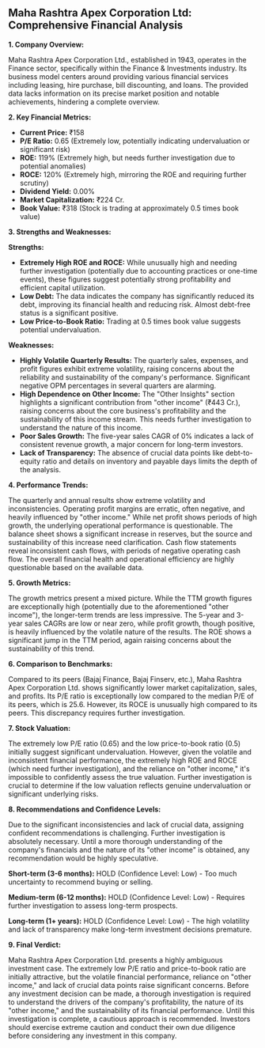 ## Maha Rashtra Apex Corporation Ltd: Comprehensive Financial Analysis

**1. Company Overview:**

Maha Rashtra Apex Corporation Ltd., established in 1943, operates in the Finance sector, specifically within the Finance & Investments industry.  Its business model centers around providing various financial services including leasing, hire purchase, bill discounting, and loans.  The provided data lacks information on its precise market position and notable achievements, hindering a complete overview.

**2. Key Financial Metrics:**

* **Current Price:** ₹158
* **P/E Ratio:** 0.65 (Extremely low, potentially indicating undervaluation or significant risk)
* **ROE:** 119% (Extremely high, but needs further investigation due to potential anomalies)
* **ROCE:** 120% (Extremely high, mirroring the ROE and requiring further scrutiny)
* **Dividend Yield:** 0.00%
* **Market Capitalization:** ₹224 Cr.
* **Book Value:** ₹318 (Stock is trading at approximately 0.5 times book value)


**3. Strengths and Weaknesses:**

**Strengths:**

* **Extremely High ROE and ROCE:**  While unusually high and needing further investigation (potentially due to accounting practices or one-time events), these figures suggest potentially strong profitability and efficient capital utilization.
* **Low Debt:** The data indicates the company has significantly reduced its debt, improving its financial health and reducing risk.  Almost debt-free status is a significant positive.
* **Low Price-to-Book Ratio:** Trading at 0.5 times book value suggests potential undervaluation.

**Weaknesses:**

* **Highly Volatile Quarterly Results:** The quarterly sales, expenses, and profit figures exhibit extreme volatility, raising concerns about the reliability and sustainability of the company's performance.  Significant negative OPM percentages in several quarters are alarming.
* **High Dependence on Other Income:**  The "Other Insights" section highlights a significant contribution from "other income" (₹443 Cr.), raising concerns about the core business's profitability and the sustainability of this income stream.  This needs further investigation to understand the nature of this income.
* **Poor Sales Growth:**  The five-year sales CAGR of 0% indicates a lack of consistent revenue growth, a major concern for long-term investors.
* **Lack of Transparency:** The absence of crucial data points like debt-to-equity ratio and details on inventory and payable days limits the depth of the analysis.


**4. Performance Trends:**

The quarterly and annual results show extreme volatility and inconsistencies.  Operating profit margins are erratic, often negative, and heavily influenced by "other income."  While net profit shows periods of high growth, the underlying operational performance is questionable.  The balance sheet shows a significant increase in reserves, but the source and sustainability of this increase need clarification. Cash flow statements reveal inconsistent cash flows, with periods of negative operating cash flow.  The overall financial health and operational efficiency are highly questionable based on the available data.

**5. Growth Metrics:**

The growth metrics present a mixed picture. While the TTM growth figures are exceptionally high (potentially due to the aforementioned "other income"), the longer-term trends are less impressive.  The 5-year and 3-year sales CAGRs are low or near zero, while profit growth, though positive, is heavily influenced by the volatile nature of the results.  The ROE shows a significant jump in the TTM period, again raising concerns about the sustainability of this trend.

**6. Comparison to Benchmarks:**

Compared to its peers (Bajaj Finance, Bajaj Finserv, etc.), Maha Rashtra Apex Corporation Ltd. shows significantly lower market capitalization, sales, and profits.  Its P/E ratio is exceptionally low compared to the median P/E of its peers, which is 25.6.  However, its ROCE is unusually high compared to its peers. This discrepancy requires further investigation.

**7. Stock Valuation:**

The extremely low P/E ratio (0.65) and the low price-to-book ratio (0.5) initially suggest significant undervaluation. However, given the volatile and inconsistent financial performance, the extremely high ROE and ROCE (which need further investigation), and the reliance on "other income," it's impossible to confidently assess the true valuation.  Further investigation is crucial to determine if the low valuation reflects genuine undervaluation or significant underlying risks.

**8. Recommendations and Confidence Levels:**

Due to the significant inconsistencies and lack of crucial data, assigning confident recommendations is challenging.  Further investigation is absolutely necessary.  Until a more thorough understanding of the company's financials and the nature of its "other income" is obtained, any recommendation would be highly speculative.

**Short-term (3-6 months):**  HOLD (Confidence Level: Low) -  Too much uncertainty to recommend buying or selling.

**Medium-term (6-12 months):**  HOLD (Confidence Level: Low) -  Requires further investigation to assess long-term prospects.

**Long-term (1+ years):**  HOLD (Confidence Level: Low) -  The high volatility and lack of transparency make long-term investment decisions premature.


**9. Final Verdict:**

Maha Rashtra Apex Corporation Ltd. presents a highly ambiguous investment case.  The extremely low P/E ratio and price-to-book ratio are initially attractive, but the volatile financial performance, reliance on "other income," and lack of crucial data points raise significant concerns.  Before any investment decision can be made, a thorough investigation is required to understand the drivers of the company's profitability, the nature of its "other income," and the sustainability of its financial performance.  Until this investigation is complete, a cautious approach is recommended.  Investors should exercise extreme caution and conduct their own due diligence before considering any investment in this company.

